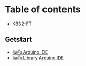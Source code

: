 # Table of contents

* [KB32-FT](README.md)

## Getstart

* [ติดตั้ง Arduino IDE](getstart/arduino-ide.md)
* [ติดตั้ง Library Arduino IDE](getstart/library-arduino-ide.md)

